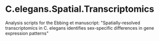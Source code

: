 # C.elegans.Spatial.Transcriptomics
Analysis scripts for the Ebbing et manuscript: "Spatially-resolved transcriptomics in C. elegans identifies sex-specific differences in gene expression patterns"
